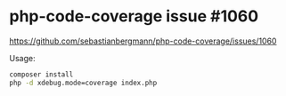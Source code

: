 # php-code-coverage issue #1060
https://github.com/sebastianbergmann/php-code-coverage/issues/1060

Usage:
```bash
composer install
php -d xdebug.mode=coverage index.php
```
